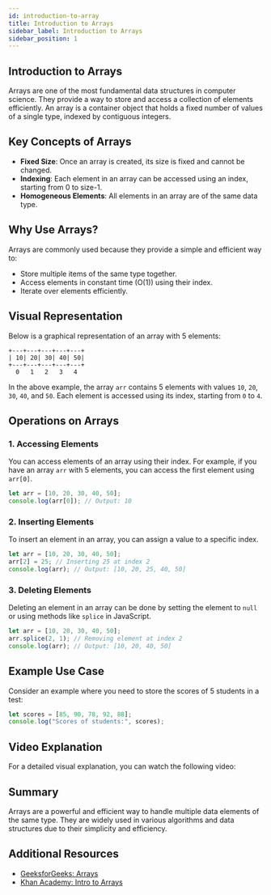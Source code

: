 ```yaml
---
id: introduction-to-array
title: Introduction to Arrays
sidebar_label: Introduction to Arrays
sidebar_position: 1
---
```


## Introduction to Arrays

Arrays are one of the most fundamental data structures in computer science. They provide a way to store and access a collection of elements efficiently. An array is a container object that holds a fixed number of values of a single type, indexed by contiguous integers.

## Key Concepts of Arrays

- **Fixed Size**: Once an array is created, its size is fixed and cannot be changed.
- **Indexing**: Each element in an array can be accessed using an index, starting from 0 to size-1.
- **Homogeneous Elements**: All elements in an array are of the same data type.

## Why Use Arrays?

Arrays are commonly used because they provide a simple and efficient way to:

- Store multiple items of the same type together.
- Access elements in constant time (O(1)) using their index.
- Iterate over elements efficiently.

## Visual Representation

Below is a graphical representation of an array with 5 elements:

```plaintext
+---+---+---+---+---+
| 10| 20| 30| 40| 50|
+---+---+---+---+---+
  0   1   2   3   4
```

In the above example, the array `arr` contains 5 elements with values `10`, `20`, `30`, `40`, and `50`. Each element is accessed using its index, starting from `0` to `4`.

## Operations on Arrays

### 1. Accessing Elements

You can access elements of an array using their index. For example, if you have an array `arr` with 5 elements, you can access the first element using `arr[0]`.

```js
let arr = [10, 20, 30, 40, 50];
console.log(arr[0]); // Output: 10
```

### 2. Inserting Elements

To insert an element in an array, you can assign a value to a specific index.

```js
let arr = [10, 20, 30, 40, 50];
arr[2] = 25; // Inserting 25 at index 2
console.log(arr); // Output: [10, 20, 25, 40, 50]
```

### 3. Deleting Elements

Deleting an element in an array can be done by setting the element to `null` or using methods like `splice` in JavaScript.

```js
let arr = [10, 20, 30, 40, 50];
arr.splice(2, 1); // Removing element at index 2
console.log(arr); // Output: [10, 20, 40, 50]
```

## Example Use Case

Consider an example where you need to store the scores of 5 students in a test:

```js
let scores = [85, 90, 78, 92, 88];
console.log("Scores of students:", scores);
```

## Video Explanation

For a detailed visual explanation, you can watch the following video:

<Tabs>
 <TabItem value="English" label="English">
    <LiteYouTubeEmbed
    id="eXFItikqw8c"
    params="autoplay=1&autohide=1&showinfo=0&rel=0"
    title="Introduction to Arrays"
    poster="maxresdefault"
    webp />
  </TabItem>
  <TabItem value="Hindi" label="Hindi">
    <LiteYouTubeEmbed
    id="PyTK_g1l8V8"
    params="autoplay=1&autohide=1&showinfo=0&rel=0"
    title="Introduction to Arrays"
    poster="maxresdefault"
    webp />
  </TabItem>

</Tabs>

## Summary

Arrays are a powerful and efficient way to handle multiple data elements of the same type. They are widely used in various algorithms and data structures due to their simplicity and efficiency.

## Additional Resources

- [GeeksforGeeks: Arrays](https://www.geeksforgeeks.org/array-data-structure/)
- [Khan Academy: Intro to Arrays](https://www.khanacademy.org/computing/computer-science/algorithms/intro-to-arrays)
